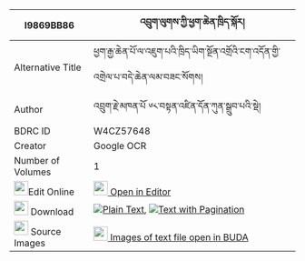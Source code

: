 |I9869BB86|འབྲུག་ལུགས་ཀྱི་ཕྱག་ཆེན་ཁྲིད་སྐོར། 
| --- | --- 
|Alternative Title |ཕྱག་རྒྱ་ཆེན་པོ་ལ་འཇུག་པའི་ཁྲིད་ཡིག་སྔོན་འགྲོའི་ངག་འདོན་གྱི་འགྲེལ་པ་བདེ་ཆེན་ལམ་བཟང་སོགས།
|Author| འབྲུག་རྗེ་མཁན་པོ ༦༨་བསྟན་འཛིན་དོན་ཀུན་སྒྲུབ་པའི་སྡེ།
|BDRC ID | W4CZ57648
|Creator | Google OCR
|Number of Volumes| 1
|<img width="25" src="https://img.icons8.com/color/25/000000/edit-property.png">Edit Online| [<img width="25" src="https://avatars.githubusercontent.com/u/45091458?s=200&v=4"> Open in Editor](http://editor.openpecha.org/I9869BB86)
|<img width="25" src="https://img.icons8.com/fluent/48/000000/download-2.png"/>  Download | [![](https://img.icons8.com/color/20/000000/txt.png)Plain Text](https://github.com/Openpecha/I9869BB86/releases/download/v1/druk_luk_kyi_chak_chen_tri_kor_plain_I9869BB86.zip), [![](https://img.icons8.com/color/20/000000/txt.png)Text with Pagination](https://github.com/Openpecha/I9869BB86/releases/download/v1/druk_luk_kyi_chak_chen_tri_kor_pages_I9869BB86.zip)
|<img width="25" src="https://img.icons8.com/plasticine/100/000000/pictures-folder.png"/>  Source Images | [<img width="25" src="https://library.bdrc.io/icons/BUDA-small.svg"> Images of text file open in BUDA](https://library.bdrc.io/show/bdr:W4CZ57648)
